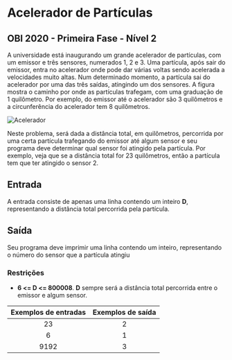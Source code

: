 # Acelerador de Partículas
 ## OBI 2020 - Primeira Fase - Nível 2
  A universidade está inaugurando um grande acelerador de partículas, com um emissor e três sensores, numerados 1, 2 e 3. Uma partícula, após sair do emissor, entra no acelerador onde pode dar várias voltas sendo acelerada a velocidades muito altas. Num determinado momento, a partícula sai do acelerador por uma das três saídas, atingindo um dos sensores. A figura mostra o caminho por onde as partículas trafegam, com uma graduação de 1 quilômetro. Por exemplo, do emissor até o acelerador são 3 quilômetros e a circunferência do acelerador tem 8 quilômetros.

  ![Acelerador](https://neps.academy/image/400.png)

  Neste problema, será dada a distância total, em quilômetros, percorrida por uma certa partícula trafegando do emissor até algum sensor e seu programa deve determinar qual sensor foi atingido pela partícula. Por exemplo, veja que se a distância total for 23 quilômetros, então a partícula tem que ter atingido o sensor 2.

 ## Entrada
  A entrada consiste de apenas uma linha contendo um inteiro **D**, representando a distância total
  percorrida pela partícula.

 ## Saída
  Seu programa deve imprimir uma linha contendo um inteiro, representando o número do sensor que
  a partícula atingiu
 
 ### Restrições
  * **6 <= D <= 800008**. **D** sempre será a distância total percorrida entre o emissor e algum sensor.​

  Exemplos de entradas  | Exemplos de saída
  :-------------------: | :----------------:
  23                    | 2
  6                     | 1
  9192                  | 3
  




